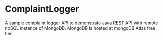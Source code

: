 # ComplaintLogger
A sample complaint logger API to demonstrate Java REST API with remote noSQL instance of MongoDB.
MongoDB is hosted at mongoDB Atlas free tier
